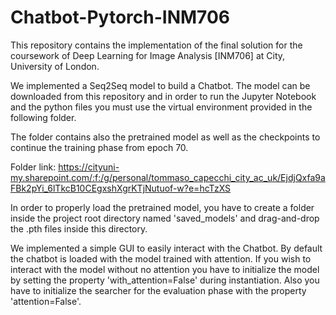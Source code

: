 # Chatbot-Pytorch-INM706
This repository contains the implementation of the final solution for the coursework of Deep Learning for Image Analysis [INM706] at City, University of London.

We implemented a Seq2Seq model to build a Chatbot. The model can be downloaded from this repository and in order to run the Jupyter Notebook and the python files you must use the virtual environment provided in the following folder.

The folder contains also the pretrained model as well as the checkpoints to continue the training phase from epoch 70.

Folder link:
https://cityuni-my.sharepoint.com/:f:/g/personal/tommaso_capecchi_city_ac_uk/EjdjQxfa9aFBk2pYi_6lTkcB10CEgxshXgrKTjNutuof-w?e=hcTzXS

In order to properly load the pretrained model, you have to create a folder inside the project root directory named 'saved_models' and drag-and-drop the .pth files inside this directory.

We implemented a simple GUI to easily interact with the Chatbot. By default the chatbot is loaded with the model trained with attention. If you wish to interact with the model without no attention you have to initialize the model by setting the property 'with_attention=False' during instantiation. Also you have to initialize the searcher for the evaluation phase with the property 'attention=False'.
